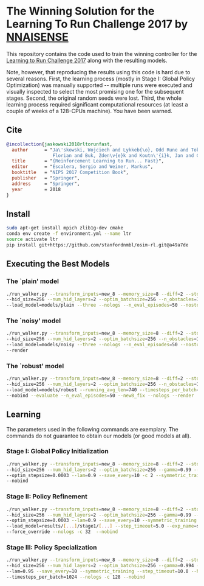 # The Winning Solution for the Learning To Run Challenge 2017 by [NNAISENSE](nnaisense.com)

This repository contains the code used to train the winning controller for the [Learning to Run Challenge 2017](https://www.crowdai.org/challenges/nips-2017-learning-to-run) along with the resulting models.

Note, however, that reproducing the results using this code is hard due to several reasons. First, the learning process (mostly in Stage I: Global Policy Optimization) was manually supported -- multiple runs were executed and visually inspected to select the most promising one for the subsequent stages. Second, the original random seeds were lost. Third, the whole learning process required significant computational resources (at least a couple of weeks of a 128-CPUs machine). You have been warned.

## Cite
```bibtex
@incollection{jaskowski2018rltorunfast,
  author      = "Ja\'skowski, Wojciech and Lykkeb{\o}, Odd Rune and Toklu, Nihat Engin and Trifterer, 
                 Florian and Buk, Zden\v{e}k and Koutn\'{i}k, Jan and Gomez, Faustino",
  title       = "{Reinforcement Learning to Run... Fast}",
  editor      = "Escalera, Sergio and Weimer, Markus",
  booktitle   = "NIPS 2017 Competition Book",
  publisher   = "Springer",
  address     = "Springer",
  year        = 2018
}
```

## Install
```bash
sudo apt-get install mpich zlib1g-dev cmake
conda env create -f environment.yml --name ltr
source activate ltr
pip install git+https://github.com/stanfordnmbl/osim-rl.git@a49a7de
```

## Executing the Best Models

### The `plain' model
```bash
./run_walker.py --transform_inputs=new_8 --memory_size=8 --diff=2 --stdclip=5 --actions=binary \
--hid_size=256 --num_hid_layers=2 --optim_batchsize=256 --n_obstacles=10 --evaluate \
--load_model=models/plain --three --nologs --n_eval_episodes=50 --nostochastic --nobind --render
```

### The `noisy' model
```bash
./run_walker.py --transform_inputs=new_8 --memory_size=8 --diff=2 --stdclip=5 --actions=binary \
--hid_size=256 --num_hid_layers=2 --optim_batchsize=256 --n_obstacles=10 --evaluate \
--load_model=models/noisy --three --nologs --n_eval_episodes=50 --nostochastic --nobind --new8_fix \
--render
```

### The `robust' model
```bash
./run_walker.py --transform_inputs=new_8 --memory_size=8 --diff=2 --stdclip=5 --actions=binary \
--hid_size=256 --num_hid_layers=2 --optim_batchsize=256 --n_obstacles=10 --three \
--load_model=models/robust --running_avg_len=740 --timesteps_per_batch=1024 --nostochastic \
--nobind --evaluate --n_eval_episodes=50 --new8_fix --nologs --render
```

## Learning

The parameters used in the following commands are exemplary. The commands do not guarantee to obtain our models (or good models at all).

### Stage I: Global Policy Initialization

```bash
./run_walker.py --transform_inputs=new_8 --memory_size=8 --diff=2 --stdclip=5 --actions=binary \
--hid_size=256 --num_hid_layers=2 --optim_batchsize=256 --gamma=0.99 --force_override --entcoeff=0 \
--optim_stepsize=0.0003 --lam=0.9 --save_every=10 -c 2 --symmetric_training --exp_name=stage1 --nologs \
--nobind
```

### Stage II: Policy Refinement

```bash
./run_walker.py --transform_inputs=new_8 --memory_size=8 --diff=2 --stdclip=5 --actions=binary \
--hid_size=256 --num_hid_layers=2 --optim_batchsize=256 --gamma=0.99 --entcoeff=0 \
--optim_stepsize=0.0003 --lam=0.9 --save_every=10 --symmetric_training \
--load_model=results/[...]/stage1/[...] --step_timeout=5.0 --exp_name=stage2 \
--force_override --nologs -c 32  --nobind
```

### Stage III: Policy Specialization

```bash
./run_walker.py --transform_inputs=new_8 --memory_size=8 --diff=2 --stdclip=5 --actions=binary \
--hid_size=256 --num_hid_layers=2 --optim_batchsize=256 --gamma=0.994 --entcoeff=0 --optim_stepsize=0.00006 \
--lam=0.95 --save_every=10 --symmetric_training --step_timeout=10.0 --horizon_hack --n_obstacles=10 --three --load_model=results/[...]/stage2/[...] --exp_name=stage3 --running_avg_len=740 --force_override \
--timesteps_per_batch=1024 --nologs -c 128 --nobind
```

